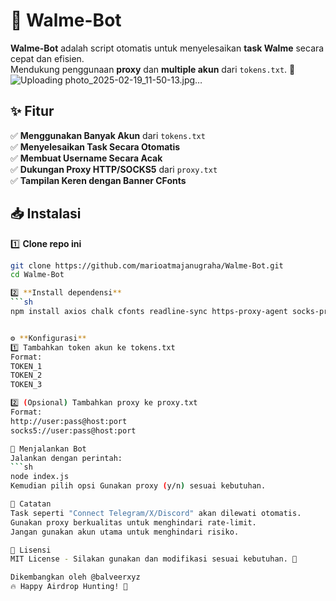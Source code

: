 # 🚀 Walme-Bot
**Walme-Bot** adalah script otomatis untuk menyelesaikan **task Walme** secara cepat dan efisien.  
Mendukung penggunaan **proxy** dan **multiple akun** dari `tokens.txt`. 🎯  
![Uploading photo_2025-02-19_11-50-13.jpg…]()
## ✨ Fitur
✅ **Menggunakan Banyak Akun** dari `tokens.txt`  
✅ **Menyelesaikan Task Secara Otomatis**  
✅ **Membuat Username Secara Acak**  
✅ **Dukungan Proxy HTTP/SOCKS5** dari `proxy.txt`  
✅ **Tampilan Keren dengan Banner CFonts**  

## 📥 Instalasi
1️⃣ **Clone repo ini**  
```sh
git clone https://github.com/marioatmajanugraha/Walme-Bot.git
cd Walme-Bot

2️⃣ **Install dependensi**
```sh
npm install axios chalk cfonts readline-sync https-proxy-agent socks-proxy-agent


⚙️ **Konfigurasi**
1️⃣ Tambahkan token akun ke tokens.txt
Format:
TOKEN_1
TOKEN_2
TOKEN_3

2️⃣ (Opsional) Tambahkan proxy ke proxy.txt
Format:
http://user:pass@host:port
socks5://user:pass@host:port

🚀 Menjalankan Bot
Jalankan dengan perintah:
```sh
node index.js
Kemudian pilih opsi Gunakan proxy (y/n) sesuai kebutuhan.

📜 Catatan
Task seperti "Connect Telegram/X/Discord" akan dilewati otomatis.
Gunakan proxy berkualitas untuk menghindari rate-limit.
Jangan gunakan akun utama untuk menghindari risiko.

📢 Lisensi
MIT License - Silakan gunakan dan modifikasi sesuai kebutuhan. 🎉

Dikembangkan oleh @balveerxyz
🔥 Happy Airdrop Hunting! 🚀
